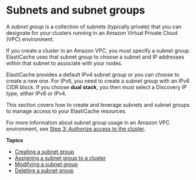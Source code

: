 # Subnets and subnet groups<a name="SubnetGroups"></a>

A *subnet group* is a collection of subnets \(typically private\) that you can designate for your clusters running in an Amazon Virtual Private Cloud \(VPC\) environment\.

If you create a cluster in an Amazon VPC, you must specify a subnet group\. ElastiCache uses that subnet group to choose a subnet and IP addresses within that subnet to associate with your nodes\.

ElastiCache provides a default IPv4 subnet group or you can choose to create a new one\. For IPv6, you need to create a subnet group with an IPv6 CIDR block\. If you choose **dual stack**, you then must select a Discovery IP type, either IPv6 or IPv4\.

This section covers how to create and leverage subnets and subnet groups to manage access to your ElastiCache resources\. 

For more information about subnet group usage in an Amazon VPC environment, see [Step 3: Authorize access to the cluster](GettingStarted.AuthorizeAccess.md)\.

**Topics**
+ [Creating a subnet group](SubnetGroups.Creating.md)
+ [Assigning a subnet group to a cluster](SubnetGroups.Assigning.md)
+ [Modifying a subnet group](SubnetGroups.Modifying.md)
+ [Deleting a subnet group](SubnetGroups.Deleting.md)